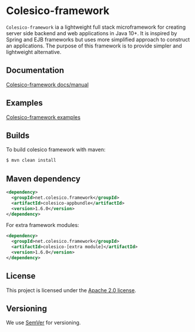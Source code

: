 # Colesico-framework

`Colesico-framework` ia a lightweight full stack microframework for creating server side backend and web applications in Java 10+.
It is inspired by Spring and EJB frameworks but uses more simplified approach to construct an applications. The purpose of this framework is to provide simpler and lightweight alternative. 

## Documentation

 [Colesico-framework docs/manual](https://github.com/colesico/colesico-framework/blob/master/doc/src/asciidoc/framework.asciidoc)

## Examples

 [Colesico-framework examples](https://github.com/colesico/colesico-framework/tree/master/examples)

## Builds

To build colesico framework with maven:

```bash
$ mvn clean install
```

## Maven dependency

```xml
<dependency>
  <groupId>net.colesico.framework</groupId>
  <artifactId>colesico-appbundle</artifactId>
  <version>1.6.0</version>
</dependency>
```

For extra framework modules:

```xml
<dependency>
  <groupId>net.colesico.framework</groupId>
  <artifactId>colesico-[extra module]</artifactId>
  <version>1.6.0</version>
</dependency>
```


## License

This project is licensed under the
[Apache 2.0 license](https://www.apache.org/licenses/LICENSE-2.0.html).

## Versioning

We use [SemVer](http://semver.org/) for versioning.
